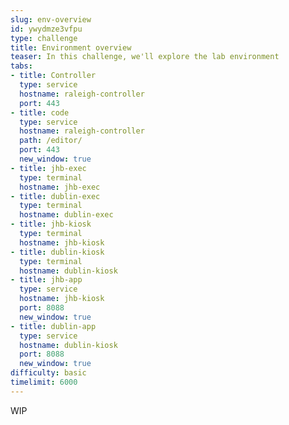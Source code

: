 ```yaml
---
slug: env-overview
id: ywydmze3vfpu
type: challenge
title: Environment overview
teaser: In this challenge, we'll explore the lab environment
tabs:
- title: Controller
  type: service
  hostname: raleigh-controller
  port: 443
- title: code
  type: service
  hostname: raleigh-controller
  path: /editor/
  port: 443
  new_window: true
- title: jhb-exec
  type: terminal
  hostname: jhb-exec
- title: dublin-exec
  type: terminal
  hostname: dublin-exec
- title: jhb-kiosk
  type: terminal
  hostname: jhb-kiosk
- title: dublin-kiosk
  type: terminal
  hostname: dublin-kiosk
- title: jhb-app
  type: service
  hostname: jhb-kiosk
  port: 8088
  new_window: true
- title: dublin-app
  type: service
  hostname: dublin-kiosk
  port: 8088
  new_window: true
difficulty: basic
timelimit: 6000
---
```

WIP